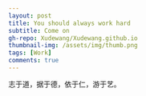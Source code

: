 ```yaml
---
layout: post
title: You should always work hard
subtitle: Come on
gh-repo: Xudewang/Xudewang.github.io
thumbnail-img: /assets/img/thumb.png
tags: [Work]
comments: true
---
```


志于道，据于德，依于仁，游于艺。


